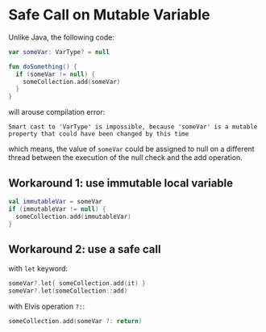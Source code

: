 # Safe Call on Mutable Variable

Unlike Java, the following code:

```kotlin
var someVar: VarType? = null

fun doSomething() {
  if (someVar != null) {
    someCollection.add(someVar)
  }
}
```

will arouse compilation error:

```
Smart cast to 'VarType' is impossible, because 'someVar' is a mutable property that could have been changed by this time
```

which means, the value of `someVar` could be assigned to null on a different thread between the execution of the null check and the add operation.

## Workaround 1: use immutable local variable

```kotlin
val immutableVar = someVar
if (immutableVar != null) {
  someCollection.add(immutableVar)
}
```

## Workaround 2: use a safe call

with `let` keyword:

```kotlin
someVar?.let{ someCollection.add(it) }
someVar?.let(someCollection::add)
```

with Elvis operation `?:`:

```kotlin
someCollection.add(someVar ?: return)
```
